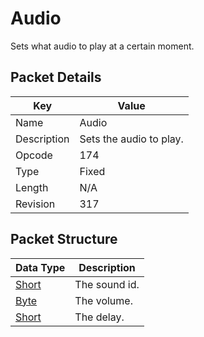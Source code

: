 # Audio
Sets what audio to play at a certain moment.

## Packet Details
| Key | Value |
|--|--|
| Name | Audio |
| Description | Sets the audio to play. |
| Opcode | 174 |
| Type | Fixed |
| Length | N/A |
| Revision | 317 |

## Packet Structure
| Data Type | Description |
|--|--|
| [Short](/Data-Types.html#common-data-types) | The sound id. |
| [Byte](/Data-Types.html#common-data-types) | The volume. |
| [Short](/Data-Types.html#common-data-types) | The delay. |
